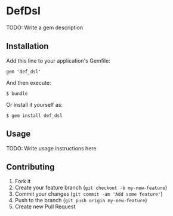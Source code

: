 # DefDsl

TODO: Write a gem description

## Installation

Add this line to your application's Gemfile:

    gem 'def_dsl'

And then execute:

    $ bundle

Or install it yourself as:

    $ gem install def_dsl

## Usage

TODO: Write usage instructions here

## Contributing

1. Fork it
2. Create your feature branch (`git checkout -b my-new-feature`)
3. Commit your changes (`git commit -am 'Add some feature'`)
4. Push to the branch (`git push origin my-new-feature`)
5. Create new Pull Request
